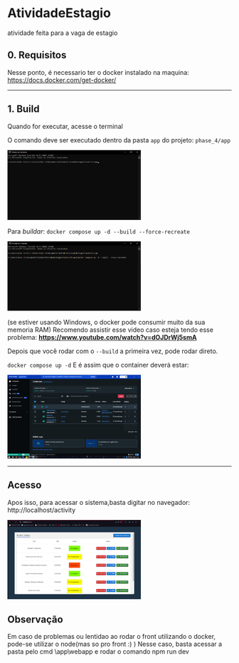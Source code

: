 # AtividadeEstagio
 atividade feita para a vaga de estagio 

## 0. Requisitos

Nesse ponto, é necessario ter o docker instalado na maquina: https://docs.docker.com/get-docker/

---
## 1. Build

Quando for executar, acesse o terminal 

O comando deve ser executado dentro da pasta `app` do projeto: `phase_4/app`


<img src="imagens uteis/caminhoDocker.png" alt="Docker" width="300"/>


Para *buildar*: `docker compose up -d --build --force-recreate`


<img src="imagens uteis/ComandoBuildar.png" alt="Build" width="300"/>


(se estiver usando Windows, o docker pode consumir muito da sua memoria RAM)
Recomendo assistir esse video caso esteja tendo esse problema: **https://www.youtube.com/watch?v=dOJDrWj5smA**


Depois que você rodar com o `--build` a primeira vez, pode rodar direto.

`docker compose up -d`
E é assim que o container deverá estar:


<img src="imagens uteis/buildMontada.png" alt="Build montada" width="300"/>

---
## Acesso
Apos isso, para acessar o sistema,basta digitar no navegador: http://localhost/activity


<img src="imagens uteis/page.png" alt="Pagina" width="300"/>


## Observação
Em caso de problemas  ou lentidao ao rodar o front utilizando o docker, pode-se utilizar o node(mas so pro front :) ) 
Nesse caso, basta acessar a pasta pelo cmd \app\webapp e rodar o comando npm run dev
